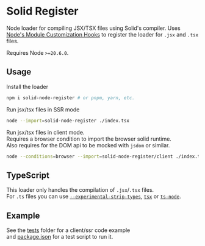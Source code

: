 # Solid Register

Node loader for compiling JSX/TSX files using Solid's compiler. Uses [Node's Module Customization Hooks](https://nodejs.org/api/module.html#customization-hooks) to register the loader for `.jsx` and `.tsx` files.

Requires Node `>=20.6.0`.

## Usage

Install the loader

```bash
npm i solid-node-register # or pnpm, yarn, etc.
```

Run jsx/tsx files in SSR mode

```bash
node --import=solid-node-register ./index.tsx
```

Run jsx/tsx files in client mode.\
Requires a browser condition to import the browser solid runtime.\
Also requires for the DOM api to be mocked with `jsdom` or similar.

```bash
node --conditions=browser --import=solid-node-register/client ./index.tsx
```

## TypeScript

This loader only handles the compilation of `.jsx`/`.tsx` files.\
For `.ts` files you can use [`--experimental-strip-types`](https://nodejs.org/docs/v22.15.0/api/typescript.html#type-stripping), [`tsx`](https://github.com/privatenumber/tsx) or [`ts-node`](https://www.npmjs.com/package/ts-node).

## Example

See the [tests](./tests) folder for a client/ssr code example\
and [package.json](.package.json) for a test script to run it.
